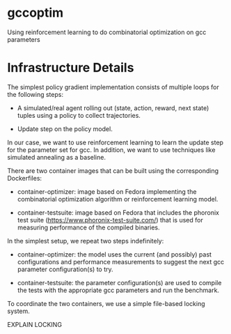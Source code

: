 # gccoptim
Using reinforcement learning to do combinatorial optimization on gcc parameters

# Infrastructure Details

The simplest policy gradient implementation consists of multiple loops for the following steps:

* A simulated/real agent rolling out (state, action, reward, next state) tuples using a policy to collect trajectories.

* Update step on the policy model.

In our case, we want to use reinforcement learning to learn the update step for the parameter set for gcc. In addition, we want to use techniques like simulated annealing as a baseline.

There are two container images that can be built using the corresponding Dockerfiles:

* container-optimizer: image based on Fedora implementing the combinatorial optimization algorithm or reinforcement learning model.

* container-testsuite: image based on Fedora that includes the phoronix test suite (https://www.phoronix-test-suite.com/) that is used for measuring performance of the compiled binaries.

In the simplest setup, we repeat two steps indefinitely:

* container-optimizer: the model uses the current (and possibly) past configurations and performance measurements to suggest the next gcc parameter configuration(s) to try.

* container-testsuite: the parameter configuration(s) are used to compile the tests with the appropriate gcc parameters and run the benchmark.

To coordinate the two containers, we use a simple file-based locking system.

EXPLAIN LOCKING

